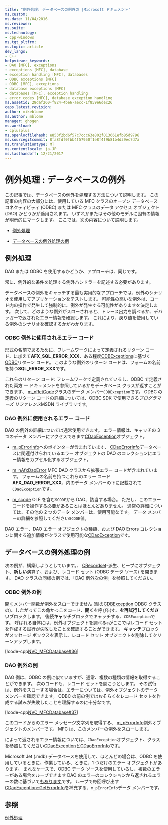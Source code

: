 ```yaml
---
title: "例外処理: データベースの例外の |Microsoft ドキュメント"
ms.custom: 
ms.date: 11/04/2016
ms.reviewer: 
ms.suite: 
ms.technology:
- cpp-windows
ms.tgt_pltfrm: 
ms.topic: article
dev_langs:
- C++
helpviewer_keywords:
- DAO [MFC], exceptions
- exceptions [MFC], database
- exception handling [MFC], databases
- ODBC exceptions [MFC]
- ODBC [MFC], exceptions
- database exceptions [MFC]
- databases [MFC], exception handling
- error codes [MFC], database exception handling
ms.assetid: 28daf260-f824-4be6-aecc-1f859e6dec26
caps.latest.revision: 
author: mikeblome
ms.author: mblome
manager: ghogen
ms.workload:
- cplusplus
ms.openlocfilehash: e853f2bd6f57c7ccc63e802f013661efb85d9796
ms.sourcegitcommit: 8fa8fdf0fbb4f57950f1e8f4f9b81b4d39ec7d7a
ms.translationtype: MT
ms.contentlocale: ja-JP
ms.lasthandoff: 12/21/2017
---
```

# <a name="exceptions-database-exceptions"></a>例外処理 : データベースの例外
この記事では、データベースの例外を処理する方法について説明します。 この記事の内容の大部分には、使用している MFC クラスのオープン データベース コネクティビティ (ODBC) または MFC クラスのデータ アクセス オブジェクト (DAO) かどうかが適用されます。 いずれかまたはその他のモデルに固有の情報が明示的にマークします。 ここでは、次の内容について説明します。  
  
-   [例外処理](#_core_approaches_to_exception_handling)  
  
-   [データベースの例外処理の例](#_core_a_database_exception.2d.handling_example)  
  
##  <a name="_core_approaches_to_exception_handling"></a>例外処理  
 DAO または ODBC を使用するかどうか、アプローチは、同じです。  
  
 常に、例外的な条件を処理する例外ハンドラーを記述する必要があります。  
  
 データベースの例外をキャッチする最も実用的なアプローチでは、例外のシナリオを使用してアプリケーションをテストします。 可能性の高いな例外は、コード内の操作で発生して強制的に、例外が発生する可能性がありますを決定します。 次して、どのような例外がスローされると、トレース出力を調べるか、デバッガーで返されたエラー情報を確認します。 これにより、戻り値を使用している例外のシナリオを確認するかがわかります。  
  
### <a name="error-codes-used-for-odbc-exceptions"></a>ODBC 例外に使用されるエラー コード  
 形式の名前であるために、フレームワークによって定義されるリターン コード、に加えて**AFX_SQL_ERROR_XXX**、ある程度[CDBExceptions](../mfc/reference/cdbexception-class.md)に基づく[ODBC](../data/odbc/odbc-basics.md)リターン コード。 このような例外のリターン コードは、フォームの名前を持つ**SQL_ERROR_XXX**です。  
  
 これらのリターン コード: フレームワークで定義されているし、ODBC で定義された両方 — ドキュメントを参照しているかをデータベース クラスが返すことができます、 [m_nRetCode](../mfc/reference/cdbexception-class.md#m_nretcode)クラスのデータ メンバー`CDBException`です。 ODBC の定義のリターン コードの詳細については、ODBC SDK で使用できる*プログラマーズ リファレンス*MSDN ライブラリです。  
  
### <a name="error-codes-used-for-dao-exceptions"></a>DAO 例外に使用されるエラー コード  
 DAO の例外の詳細については通常使用できます。 エラー情報は、キャッチの 3 つのデータ メンバーにアクセスできます[CDaoException](../mfc/reference/cdaoexception-class.md)オブジェクト。  
  
-   [m_pErrorInfo](../mfc/reference/cdaoexception-class.md#m_perrorinfo)へのポインターが含まれています、 [CDaoErrorInfo](../mfc/reference/cdaoerrorinfo-structure.md)データベースに関連付けられているエラー オブジェクトの DAO のコレクションにエラー情報をカプセル化するオブジェクト。  
  
-   [m_nAfxDaoError](../mfc/reference/cdaoexception-class.md#m_nafxdaoerror) MFC DAO クラスから拡張エラー コードが含まれています。 フォームの名前を持つこれらのエラー コード**AFX_DAO_ERROR_XXX**、内のデータ メンバーの下に記載されて`CDaoException`です。  
  
-   [m_scode](../mfc/reference/cdaoexception-class.md#m_scode) OLE を含む`SCODE`から DAO、該当する場合。 ただし、このエラー コードを操作する必要があることはほとんどありません。 通常の詳細については、その他の 2 つのデータ メンバーは、使用可能なです。 データ メンバーの詳細を参照してください`SCODE`値。  
  
 DAO エラー、DAO エラー オブジェクトの種類、および DAO Errors コレクションに関する追加情報がクラスで使用可能な[CDaoException](../mfc/reference/cdaoexception-class.md)です。  
  
##  <a name="_core_a_database_exception.2d.handling_example"></a>データベースの例外処理の例  
 次の例が、構築しようとしています。、 [CRecordset](../mfc/reference/crecordset-class.md)-派生、ヒープにオブジェクト、**新しい**演算子、および、レコード セット (ODBC データ ソース) を開きます。 DAO クラスの同様の例では、「DAO 例外次の例」を参照してください。  
  
### <a name="odbc-exception-example"></a>ODBC 例外の例  
 [開く](../mfc/reference/crecordset-class.md#open)メンバー関数が例外をスローできません (型の[CDBException](../mfc/reference/cdbexception-class.md) ODBC クラスの)、したがってこの角かっこをコード、**開く**を呼び出す、**を再試行してください**ブロックします。 後続**キャッチ**ブロックでキャッチする、`CDBException`です。 呼ばれる自体には、例外オブジェクトを調べる`e`がここではレコード セットを作成する試行が失敗したことを確認することができます。 **キャッチ**ブロックがメッセージ ボックスを表示し、レコード セット オブジェクトを削除してクリーンアップします。  
  
 [!code-cpp[NVC_MFCDatabase#36](../mfc/codesnippet/cpp/exceptions-database-exceptions_1.cpp)]  
  
### <a name="dao-exception-example"></a>DAO 例外の例  
 DAO 例は、ODBC の例に似ていますが、通常、複数の種類の情報を取得することができます。 次のコードも、レコード セットを開こうとします。 その試行は、例外をスローする場合は、エラーについては、例外オブジェクトのデータ メンバーを確認できます。 ODBC の前の例ではおそらくをレコード セットを作成する試みが失敗したことを理解するのに十分なです。  
  
 [!code-cpp[NVC_MFCDatabase#37](../mfc/codesnippet/cpp/exceptions-database-exceptions_2.cpp)]  
  
 このコードからのエラー メッセージ文字列を取得する、 [m_pErrorInfo](../mfc/reference/cdaoexception-class.md#m_perrorinfo)例外オブジェクトのメンバーです。 MFC は、このメンバーの例外をスローします。  
  
 によって返されるエラー情報については、`CDaoException`オブジェクト、クラスを参照してください[CDaoException](../mfc/reference/cdaoexception-class.md)と[CDaoErrorInfo](../mfc/reference/cdaoerrorinfo-structure.md)です。  
  
 Microsoft Jet (.mdb) データベースを使用して、ほとんどの場合は、ODBC を使用しているときに、作業している、ときに、1 つだけのエラー オブジェクトがあります。 まれなケースで、ODBC データ ソースを使用しているし、複数のエラーがある場合をループできます DAO のエラーのコレクションから返されるエラーの数に基づいて[もあります](../mfc/reference/cdaoexception-class.md#geterrorcount)です。 ループで毎回呼び出す[CDaoException::GetErrorInfo](../mfc/reference/cdaoexception-class.md#geterrorinfo)を補充する、`m_pErrorInfo`データ メンバーです。  
  
## <a name="see-also"></a>参照  
 [例外処理](../mfc/exception-handling-in-mfc.md)

